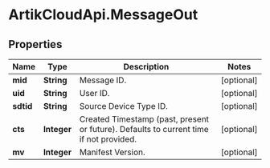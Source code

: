 # ArtikCloudApi.MessageOut

## Properties
Name | Type | Description | Notes
------------ | ------------- | ------------- | -------------
**mid** | **String** | Message ID. | [optional] 
**uid** | **String** | User ID. | [optional] 
**sdtid** | **String** | Source Device Type ID. | [optional] 
**cts** | **Integer** | Created Timestamp (past, present or future). Defaults to current time if not provided. | [optional] 
**mv** | **Integer** | Manifest Version. | [optional] 


